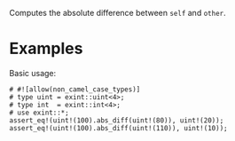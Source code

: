 Computes the absolute difference between `self` and `other`.

# Examples

Basic usage:

```
# #![allow(non_camel_case_types)]
# type uint = exint::uint<4>;
# type int  = exint::int<4>;
# use exint::*;
assert_eq!(uint!(100).abs_diff(uint!(80)), uint!(20));
assert_eq!(uint!(100).abs_diff(uint!(110)), uint!(10));
```
